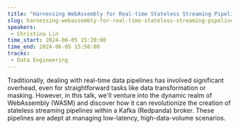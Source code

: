 ```yaml
---
title: "Harnessing WebAssembly for Real-time Stateless Streaming Pipelines"
slug: harnessing-webassembly-for-real-time-stateless-streaming-pipelines
speakers:
 - Christina Lin
time_start: 2024-06-05 15:20:00
time_end: 2024-06-05 15:50:00
tracks:
 - Data Engineering
---
```


Traditionally, dealing with real-time data pipelines has involved significant overhead, even for straightforward tasks like data transformation or masking. However, in this talk, we'll venture into the dynamic realm of WebAssembly (WASM) and discover how it can revolutionize the creation of stateless streaming pipelines within a Kafka (Redpanda) broker. These pipelines are adept at managing low-latency, high-data-volume scenarios.